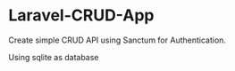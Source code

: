 # Laravel-CRUD-App
 Create simple CRUD API using Sanctum for Authentication.
 
 Using sqlite as database   
